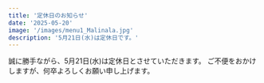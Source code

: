```yaml
---
title: '定休日のお知らせ'
date: '2025-05-20'
image: '/images/menu1_Malinala.jpg'
description: '5月21日(水)は定休日です。'
---
```


誠に勝手ながら、5月21日(水)は定休日とさせていただきます。
ご不便をおかけしますが、何卒よろしくお願い申し上げます。
